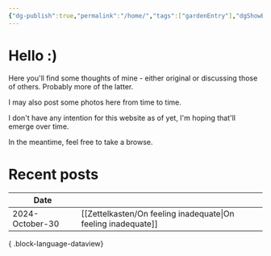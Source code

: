 ```yaml
---
{"dg-publish":true,"permalink":"/home/","tags":["gardenEntry"],"dgShowBacklinks":"false","noteIcon":"1"}
---
```


# Hello :)

Here you'll find some thoughts of mine - either original or discussing those of others. Probably more of the latter.

I may also post some photos here from time to time.

I don't have any intention for this website as of yet, I'm hoping that'll emerge over time.

In the meantime, feel free to take a browse.

# Recent posts
| Date            |                                                                  |
| --------------- | ---------------------------------------------------------------- |
| 2024-October-30 | [[Zettelkasten/On feeling inadequate\|On feeling inadequate]] |

{ .block-language-dataview}